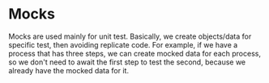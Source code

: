 # Mocks
Mocks are used mainly for unit test. Basically, we create objects/data for specific test, then avoiding replicate code. For example, if we have a process that has three steps, we can create mocked data for each process, so we don't need to await the first step to test the second, because we already have the mocked data for it.